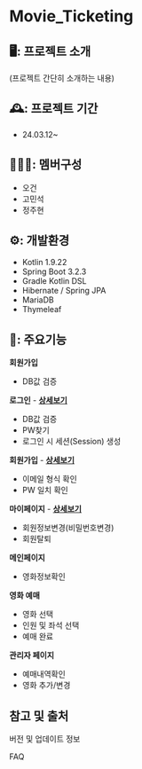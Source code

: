 # Movie_Ticketing

## 🖥️: 프로젝트 소개
(프로젝트 간단히 소개하는 내용)
## 🕰️: 프로젝트 기간
- 24.03.12~
## 🧑‍🤝‍🧑: 멤버구성
- 오건
- 고민석
- 정주현

## ⚙️: 개발환경
- Kotlin 1.9.22
- Spring Boot 3.2.3
- Gradle Kotlin DSL
- Hibernate / Spring JPA
- MariaDB
- Thymeleaf

## 📌: 주요기능
__회원가입__
  - DB값 검증

__로그인__  -  [__상세보기__](https://github.com/minsuk-ko/Movie_Ticketing/wiki/%EC%A3%BC%EC%9A%94-%EA%B8%B0%EB%8A%A5-%EC%86%8C%EA%B0%9C-(Login))
  - DB값 검증
  - PW찾기
  - 로그인 시 세션(Session) 생성

__회원가입__  -  [__상세보기__](https://github.com/minsuk-ko/Movie_Ticketing/wiki/%EC%A3%BC%EC%9A%94-%EA%B8%B0%EB%8A%A5-%EC%86%8C%EA%B0%9C-(Member))
  - 이메일 형식 확인
  - PW 일치 확인
    
__마이페이지__  -  [__상세보기__](https://github.com/minsuk-ko/Movie_Ticketing/wiki/%EC%A3%BC%EC%9A%94-%EA%B8%B0%EB%8A%A5-%EC%86%8C%EA%B0%9C-(Member))
  - 회원정보변경(비밀번호변경)
  - 회원탈퇴
    
__메인페이지__
  - 영화정보확인
    
__영화 예매__
  - 영화 선택
  - 인원 및 좌석 선택
  - 예매 완료
    
__관리자 페이지__
  - 예매내역확인
  - 영화 추가/변경
    
## 참고 및 출처

버전 및 업데이트 정보

FAQ

